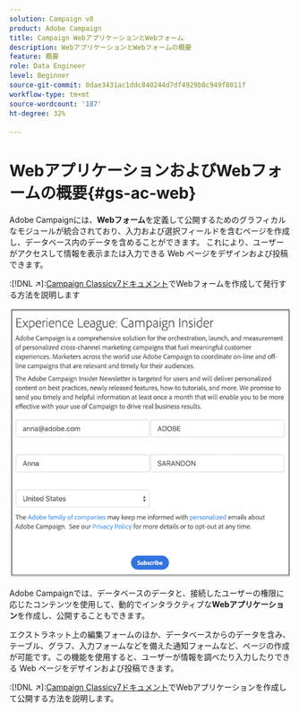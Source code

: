 ```yaml
---
solution: Campaign v8
product: Adobe Campaign
title: Campaign WebアプリケーションとWebフォーム
description: WebアプリケーションとWebフォームの概要
feature: 概要
role: Data Engineer
level: Beginner
source-git-commit: 0dae3431ac1ddc840244d7df4929b0c949f8011f
workflow-type: tm+mt
source-wordcount: '187'
ht-degree: 32%

---
```


# WebアプリケーションおよびWebフォームの概要{#gs-ac-web}

Adobe Campaignには、**Webフォーム**&#x200B;を定義して公開するためのグラフィカルなモジュールが統合されており、入力および選択フィールドを含むページを作成し、データベース内のデータを含めることができます。 これにより、ユーザーがアクセスして情報を表示または入力できる Web ページをデザインおよび投稿できます。

:[!DNL :arrow_upper_right:]:[Campaign Classicv7ドキュメント](https://experienceleague.adobe.com/docs/campaign-classic/using/designing-content/web-forms/about-web-forms.html?lang=en#designing-content)でWebフォームを作成して発行する方法を説明します

![](assets/sample.png)

Adobe Campaignでは、データベースのデータと、接続したユーザーの権限に応じたコンテンツを使用して、動的でインタラクティブな&#x200B;**Webアプリケーション**&#x200B;を作成し、公開することもできます。

エクストラネット上の編集フォームのほか、データベースからのデータを含み、テーブル、グラフ、入力フォームなどを備えた通知フォームなど、ページの作成が可能です。この機能を使用すると、ユーザーが情報を調べたり入力したりできる Web ページをデザインおよび投稿できます。

:[!DNL :arrow_upper_right:]:[Campaign Classicv7ドキュメント](https://experienceleague.adobe.com/docs/campaign-classic/using/designing-content/web-applications/about-web-applications.html?lang=en#designing-content)でWebアプリケーションを作成して公開する方法を説明します。
